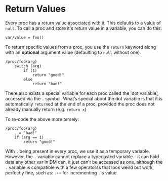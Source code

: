 # Return Values

Every proc has a return value associated with it. This defaults to a value of `null`.
To call a proc and store it's return value in a variable, you can do this:
```dm
var/value = foo()
```

To return specific values from a proc, you use the `return` keyword along with an **optional** argument value (defaulting to `null` without one).
```dm
/proc/foo(arg)
	switch (arg)
		if (1)
			return "good!"
		else
			return "bad!"
```

There also exists a special variable for each proc called the 'dot variable', accessed via the `.` symbol.
What’s special about the dot variable is that it is automatically `return`ed at the end of a proc, provided the proc does not already manually return (e.g. `return x`)

To re-code the above more tersely:
```dm
/proc/foo(arg)
	. = "bad!"
	if (arg == 1)
		return "good!"
```

With `.` being present in every proc, we use it as a temporary variable. However, the `.` variable cannot replace a typecasted variable - it can hold data any other var in DM can, it just can’t be accessed as one, although the `.` variable is compatible with a few operatorss that look weird but work perfectly fine, such as: `.++` for incrementing `.`'s value.
